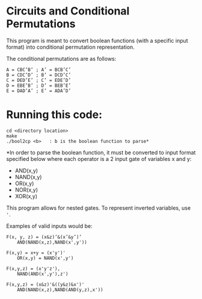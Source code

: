 # Circuits and Conditional Permutations
This program is meant to convert boolean functions (with a specific input format) into conditional permutation representation. 

The conditional permutations are as follows:
   
    A = CBC’B’ ; A’ = BCB’C’
	B = CDC’D’ ; B’ = DCD’C’
	C = DED’E’ ; C’ = EDE’D’
	D = EBE’B’ ; D’ = BEB’E’
	E = DAD’A’ ; E’ = ADA’D’

# Running this code:

	cd <directory location>
	make 
	./bool2cp <b>	: b is the boolean function to parse*

*In  order to parse the boolean function, it must be converted to input format specified below where each operator is a 2 input gate of variables x and y:
* AND(x,y)
* NAND(x,y)
* OR(x,y)
* NOR(x,y)
* XOR(x,y)

This program allows for nested gates. To represent inverted variables, use `'`. 

Examples of valid inputs would be:

	F(x, y, z) = (x&z)’&(x’&y’)’
		AND(NAND(x,z),NAND(x',y'))

	F(x,y) = x+y = (x'y')'
        OR(x,y) = NAND(x',y')

    F(x,y,z) = (x'y'z'),
        NAND(AND(x',y'),z')

	F(x,y,z) = (x&z)'&((y&z)&x')'
		AND(NAND(x,z),NAND(AND(y,z),x'))


